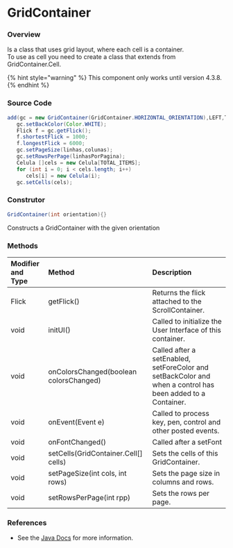 # GridContainer

### Overview

Is a class that uses grid layout, where each cell is a container.  
To use as cell you need to create a class that extends from GridContainer.Cell.

{% hint style="warning" %}
This component only works until version 4.3.8.
{% endhint %}

### Source Code

```java
add(gc = new GridContainer(GridContainer.HORIZONTAL_ORIENTATION),LEFT,TOP,FILL,FILL);
   gc.setBackColor(Color.WHITE);
   Flick f = gc.getFlick();
   f.shortestFlick = 1000;
   f.longestFlick = 6000;
   gc.setPageSize(linhas,colunas);
   gc.setRowsPerPage(linhasPorPagina);
   Celula []cels = new Celula[TOTAL_ITEMS];
   for (int i = 0; i < cels.length; i++)
      cels[i] = new Celula(i);
   gc.setCells(cels);
```

### Construtor

```java
GridContainer(int orientation){}
```

Constructs a GridContainer with the given orientation

### Methods

| Modifier and Type | Method | Description |
| :--- | :--- | :--- |
| Flick |  getFlick\(\) | Returns the flick attached to the ScrollContainer. |
| void |  initUI\(\) | Called to initialize the User Interface of this container. |
| void |  onColorsChanged\(boolean colorsChanged\) | Called after a setEnabled, setForeColor and setBackColor and when a control has been added to a Container. |
| void |  onEvent\(Event e\) | Called to process key, pen, control and other posted events. |
| void |  onFontChanged\(\) | Called after a setFont |
| void |  setCells\(GridContainer.Cell\[\] cells\) | Sets the cells of this GridContainer. |
| void |  setPageSize\(int cols, int rows\) | Sets the page size in columns and rows. |
| void |  setRowsPerPage\(int rpp\) | Sets the rows per page. |

### References

* See the [Java Docs](https://rs.totalcross.com/doc/totalcross/ui/GridContainer.html) for more information.


